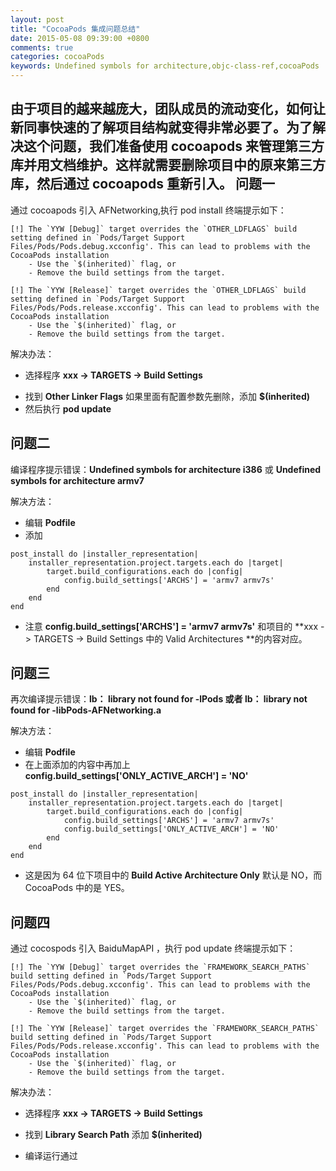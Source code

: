 ```yaml
---
layout: post
title: "CocoaPods 集成问题总结"
date: 2015-05-08 09:39:00 +0800
comments: true
categories: cocoaPods
keywords: Undefined symbols for architecture,objc-class-ref,cocoaPods
---
```

由于项目的越来越庞大，团队成员的流动变化，如何让新同事快速的了解项目结构就变得非常必要了。为了解决这个问题，我们准备使用 cocoapods 来管理第三方库并用文档维护。这样就需要删除项目中的原来第三方库，然后通过 cocoapods 重新引入。
问题一
---
通过 cocoapods 引入 AFNetworking,执行 pod install 终端提示如下：

```
[!] The `YYW [Debug]` target overrides the `OTHER_LDFLAGS` build setting defined in `Pods/Target Support Files/Pods/Pods.debug.xcconfig'. This can lead to problems with the CocoaPods installation
    - Use the `$(inherited)` flag, or
    - Remove the build settings from the target.

[!] The `YYW [Release]` target overrides the `OTHER_LDFLAGS` build setting defined in `Pods/Target Support Files/Pods/Pods.release.xcconfig'. This can lead to problems with the CocoaPods installation
    - Use the `$(inherited)` flag, or
    - Remove the build settings from the target.
```
解决办法： 

* 选择程序 **xxx -> TARGETS -> Build Settings** 
+ 找到 **Other Linker Flags** 如果里面有配置参数先删除，添加 **$(inherited)**
+ 然后执行 **pod update**

问题二
---
编译程序提示错误：**Undefined symbols for architecture i386** 或 **Undefined symbols for architecture armv7**

解决方法：

* 编辑 **Podfile**
* 添加

```
post_install do |installer_representation|
    installer_representation.project.targets.each do |target|
        target.build_configurations.each do |config|
            config.build_settings['ARCHS'] = 'armv7 armv7s'
        end
    end
end  
```
- 注意 **config.build_settings['ARCHS'] = 'armv7 armv7s'** 和项目的 **xxx -> TARGETS -> Build Settings 中的 Valid Architectures **的内容对应。

问题三
---
再次编译提示错误：**lb： library not found for -lPods 或者 lb： library not found for -libPods-AFNetworking.a** 

解决方法：

* 编辑 **Podfile**
* 在上面添加的内容中再加上 **config.build_settings['ONLY_ACTIVE_ARCH'] = 'NO'**

```
post_install do |installer_representation|
    installer_representation.project.targets.each do |target|
        target.build_configurations.each do |config|
            config.build_settings['ARCHS'] = 'armv7 armv7s'
            config.build_settings['ONLY_ACTIVE_ARCH'] = 'NO'
        end
    end
end  
```
* 这是因为 64 位下项目中的 **Build Active Architecture Only** 默认是 NO，而 CocoaPods 中的是 YES。

问题四
---
通过 cocospods 引入 BaiduMapAPI ，执行 pod update 终端提示如下：

```
[!] The `YYW [Debug]` target overrides the `FRAMEWORK_SEARCH_PATHS` build setting defined in `Pods/Target Support Files/Pods/Pods.debug.xcconfig'. This can lead to problems with the CocoaPods installation
    - Use the `$(inherited)` flag, or
    - Remove the build settings from the target.

[!] The `YYW [Release]` target overrides the `FRAMEWORK_SEARCH_PATHS` build setting defined in `Pods/Target Support Files/Pods/Pods.release.xcconfig'. This can lead to problems with the CocoaPods installation
    - Use the `$(inherited)` flag, or
    - Remove the build settings from the target.
```
解决办法： 

* 选择程序 **xxx -> TARGETS -> Build Settings** 
+ 找到 **Library Search Path** 添加 **$(inherited)**
* 编译运行通过